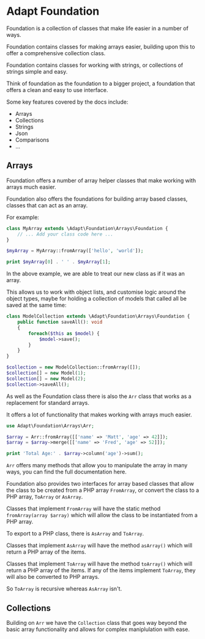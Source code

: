 # Adapt Foundation
Foundation is a collection of classes that make life easier in a number of ways.

Foundation contains classes for making arrays easier, building upon this to offer a
comprehensive collection class.

Foundation contains classes for working with strings, or collections of strings
simple and easy.

Think of foundation as the foundation to a bigger project, a foundation that
offers a clean and easy to use interface.

Some key features covered by the docs include:
- Arrays
- Collections
- Strings
- Json
- Comparisons
- ...

## Arrays
Foundation offers a number of array helper classes that make working with arrays much easier.

Foundation also offers the foundations for building array based classes, classes that can act as an array.

For example:
```php
class MyArray extends \Adapt\Foundation\Arrays\Foundation {
    // ... Add your class code here ...
}

$myArray = MyArray::fromArray(['hello', 'world']);

print $myArray[0] . ' ' . $myArray[1];
```

In the above example, we are able to treat our new class as if it was an array.

This allows us to work with object lists, and customise logic around the object types,
maybe for holding a collection of models that called all be saved at the same time:
```php
class ModelCollection extends \Adapt\Foundation\Arrays\Foundation {
    public function saveAll(): void
    {
        foreach($this as $model) {
            $model->save();
        }
    }
}

$collection = new ModelCollection::fromArray([]);
$collection[] = new Model(1);
$collection[] = new Model(2);
$collection->saveAll();
```

As well as the Foundation class there is also the `Arr` class that works as a replacement
for standard arrays.

It offers a lot of functionality that makes working with arrays much easier.

```php
use Adapt\Foundation\Arrays\Arr;

$array = Arr::fromArray([['name' => 'Matt', 'age' => 42]]);
$array = $array->merge([['name' => 'Fred', 'age' => 52]]);

print 'Total Age:' . $array->column('age')->sum();
```

`Arr` offers many methods that allow you to manipulate the array in many ways,
you can find the full documentation here.

Foundation also provides two interfaces for array based classes that allow the
class to be created from a PHP array `FromArray`, or convert the class to a PHP array, 
`ToArray` or `AsArray`.

Classes that implement `FromArray` will have the static method `fromArray(array $array)` which
will allow the class to be instantiated from a PHP array.

To export to a PHP class, there is `AsArray` and `ToArray`.

Classes that implement `AsArray` will have the method `asArray()` which will return a 
PHP array of the items.

Classes that implement `ToArray` will have the method `toArray()` which will return
a PHP array of the items.  If any of the items implement `ToArray`, they will also be
converted to PHP arrays.  

So `ToArray` is recursive whereas `AsArray` isn't.

## Collections
Building on `Arr` we have the `Collection` class that goes way beyond the basic array 
functionality and allows for complex maniplulation with ease.

